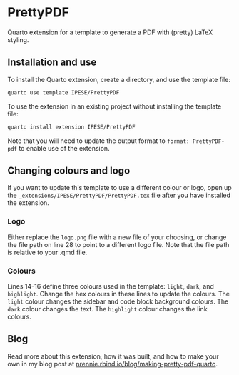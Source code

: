 # PrettyPDF

Quarto extension for a template to generate a PDF with (pretty) LaTeX styling.

## Installation and use

To install the Quarto extension, create a directory, and use the template file:

``` bash
quarto use template IPESE/PrettyPDF
```

To use the extension in an existing project without installing the template file:

``` bash
quarto install extension IPESE/PrettyPDF
```
Note that you will need to update the output format to `format: PrettyPDF-pdf` to enable use of the extension.

## Changing colours and logo

If you want to update this template to use a different colour or logo, open up the `_extensions/IPESE/PrettyPDF/PrettyPDF.tex` file after you have installed the extension.

### Logo

Either replace the `logo.png` file with a new file of your choosing, or change the file path on line 28 to point to a different logo file. Note that the file path is relative to your .qmd file.

### Colours

Lines 14-16 define three colours used in the template: `light`, `dark`, and `highlight`. Change the hex colours in these lines to update the colours. The `light` colour changes the sidebar and code block background colours. The `dark` colour changes the text. The `highlight` colour changes the link colours.

## Blog

Read more about this extension, how it was built, and how to make your own in my blog post at [nrennie.rbind.io/blog/making-pretty-pdf-quarto](https://nrennie.rbind.io/blog/making-pretty-pdf-quarto/).





